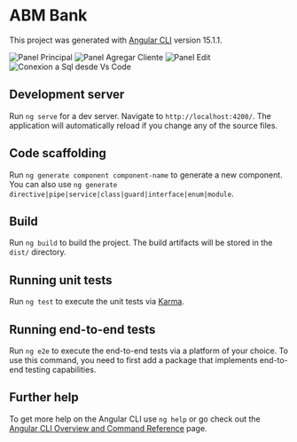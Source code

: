 # ABM Bank

This project was generated with [Angular CLI](https://github.com/angular/angular-cli) version 15.1.1.

<image src="https://drive.google.com/uc?export=view&id=1MW70rVl4yELen_00RlvwyO6q6KqMpxYF" alt="Panel Principal">
<image src="https://drive.google.com/uc?export=view&id=1PT6IdxuuQOAvn-MRQS5Pa_4qRYnUSSHP" alt="Panel Agregar Cliente">
<image src="https://drive.google.com/uc?export=view&id=1zeLwgDKC25DR6cheBoGSg2CddsbFKKAg" alt="Panel Edit">
<image src="https://drive.google.com/uc?export=view&id=1YtemjLIXEUlRozpsMV1uFSgZsUoHShec" alt="Conexion a Sql desde Vs Code">

## Development server

Run `ng serve` for a dev server. Navigate to `http://localhost:4200/`. The application will automatically reload if you change any of the source files.

## Code scaffolding

Run `ng generate component component-name` to generate a new component. You can also use `ng generate directive|pipe|service|class|guard|interface|enum|module`.

## Build

Run `ng build` to build the project. The build artifacts will be stored in the `dist/` directory.

## Running unit tests

Run `ng test` to execute the unit tests via [Karma](https://karma-runner.github.io).

## Running end-to-end tests

Run `ng e2e` to execute the end-to-end tests via a platform of your choice. To use this command, you need to first add a package that implements end-to-end testing capabilities.

## Further help

To get more help on the Angular CLI use `ng help` or go check out the [Angular CLI Overview and Command Reference](https://angular.io/cli) page.
